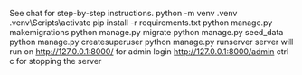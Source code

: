 See chat for step-by-step instructions.
python -m venv .venv
.venv\Scripts\activate
pip install -r requirements.txt
python manage.py makemigrations
python manage.py migrate
python manage.py seed_data
python manage.py createsuperuser
python manage.py runserver
server will run on http://127.0.0.1:8000/
for admin login http://127.0.0.1:8000/admin
ctrl c for stopping the server
